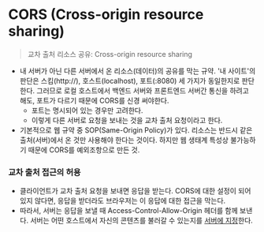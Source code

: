 # CORS (Cross-origin resource sharing)

> 교차 출처 리소스 공유: Cross-origin resource sharing

- 내 서버가 아닌 다른 서버에서 온 리소스(데이터)의 공유를 막는 규약. '내 사이트'의 판단은 스킴(http://), 호스트(localhost), 포트(:8080) 세 가지가 동일한지로 판단한다. 그러므로 로컬 호스트에서 백엔드 서버와 프론트엔드 서버간 통신을 하려고 해도, 포트가 다르기 때문에 CORS를 신경 써야한다.
  - 포트는 명시되어 있는 경우만 고려한다.
  - 이렇게 다른 서버로 요청을 보내는 것을 교차 출처 요청이라고 한다.
- 기본적으로 웹 규약 중 SOP(Same-Origin Policy)가 있다. 리소스는 반드시 같은 출처(서버)에서 온 것만 사용해야 한다는 것이다. 하지만 웹 생태계 특성상 불가능하기 때문에 CORS를 예외조항으로 만든 것.



### 교차 출처 접근의 허용

- 클라이언트가 교차 출처 요청을 보내면 응답을 받는다. CORS에 대한 설정이 되어있지 않다면, 응답을 받더라도 브라우저는 이 응답에 대한 접근을 막는다.
- 따라서, 서버는 응답을 보낼 때 Access-Control-Allow-Origin 헤더를 함께 보낸다. 서버는 어떤 호스트에서 자신의 콘텐츠를 불러갈 수 있는지를 <u>서버에 지정</u>한다.
